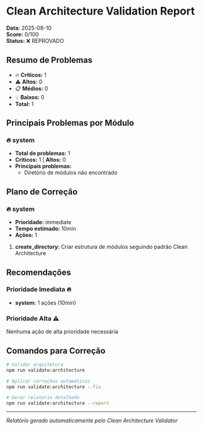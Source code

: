 # Clean Architecture Validation Report

**Data:** 2025-08-10  
**Score:** 0/100  
**Status:** ❌ REPROVADO

## Resumo de Problemas

- 🔥 **Críticos:** 1
- ⚠️ **Altos:** 0
- 📋 **Médios:** 0
- 💡 **Baixos:** 0
- **Total:** 1

## Principais Problemas por Módulo

### 🔥 system
- **Total de problemas:** 1
- **Críticos:** 1 | **Altos:** 0
- **Principais problemas:**
  - Diretório de módulos não encontrado


## Plano de Correção

### 🔥 system
- **Prioridade:** immediate
- **Tempo estimado:** 10min
- **Ações:** 1

1. **create_directory:** Criar estrutura de módulos seguindo padrão Clean Architecture


## Recomendações

### Prioridade Imediata 🔥
- **system:** 1 ações (10min)

### Prioridade Alta ⚠️
Nenhuma ação de alta prioridade necessária

## Comandos para Correção

```bash
# Validar arquitetura
npm run validate:architecture

# Aplicar correções automáticas
npm run validate:architecture --fix

# Gerar relatório detalhado
npm run validate:architecture --report
```

---
*Relatório gerado automaticamente pelo Clean Architecture Validator*
